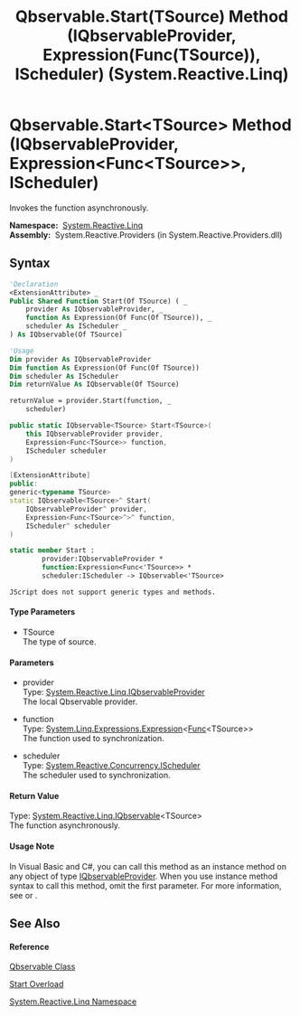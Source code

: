 ﻿---
title: Qbservable.Start(TSource) Method (IQbservableProvider, Expression(Func(TSource)), IScheduler) (System.Reactive.Linq)
TOCTitle: Start(TSource) Method (IQbservableProvider, Expression(Func(TSource)), IScheduler)
ms:assetid: M:System.Reactive.Linq.Qbservable.Start``1(System.Reactive.Linq.IQbservableProvider,System.Linq.Expressions.Expression{System.Func{``0}},System.Reactive.Concurrency.IScheduler)
ms:mtpsurl: https://msdn.microsoft.com/en-us/library/Hh229883(v=VS.103)
ms:contentKeyID: 36069555
ms.date: 06/28/2011
mtps_version: v=VS.103
dev_langs:
- vb
- csharp
- c++
- fsharp
- jscript
---

# Qbservable.Start\<TSource\> Method (IQbservableProvider, Expression\<Func\<TSource\>\>, IScheduler)

Invokes the function asynchronously.

**Namespace:**  [System.Reactive.Linq](hh211929\(v=vs.103\).md)  
**Assembly:**  System.Reactive.Providers (in System.Reactive.Providers.dll)

## Syntax

``` vb
'Declaration
<ExtensionAttribute> _
Public Shared Function Start(Of TSource) ( _
    provider As IQbservableProvider, _
    function As Expression(Of Func(Of TSource)), _
    scheduler As IScheduler _
) As IQbservable(Of TSource)
```

``` vb
'Usage
Dim provider As IQbservableProvider
Dim function As Expression(Of Func(Of TSource))
Dim scheduler As IScheduler
Dim returnValue As IQbservable(Of TSource)

returnValue = provider.Start(function, _
    scheduler)
```

``` csharp
public static IQbservable<TSource> Start<TSource>(
    this IQbservableProvider provider,
    Expression<Func<TSource>> function,
    IScheduler scheduler
)
```

``` c++
[ExtensionAttribute]
public:
generic<typename TSource>
static IQbservable<TSource>^ Start(
    IQbservableProvider^ provider, 
    Expression<Func<TSource>^>^ function, 
    IScheduler^ scheduler
)
```

``` fsharp
static member Start : 
        provider:IQbservableProvider * 
        function:Expression<Func<'TSource>> * 
        scheduler:IScheduler -> IQbservable<'TSource> 
```

``` jscript
JScript does not support generic types and methods.
```

#### Type Parameters

  - TSource  
    The type of source.

#### Parameters

  - provider  
    Type: [System.Reactive.Linq.IQbservableProvider](hh212104\(v=vs.103\).md)  
    The local Qbservable provider.  

<!-- end list -->

  - function  
    Type: [System.Linq.Expressions.Expression](https://msdn.microsoft.com/en-us/library/Bb335710)\<[Func](https://msdn.microsoft.com/en-us/library/Bb534960)\<TSource\>\>  
    The function used to synchronization.  

<!-- end list -->

  - scheduler  
    Type: [System.Reactive.Concurrency.IScheduler](hh229149\(v=vs.103\).md)  
    The scheduler used to synchronization.  

#### Return Value

Type: [System.Reactive.Linq.IQbservable](hh229328\(v=vs.103\).md)\<TSource\>  
The function asynchronously.  

#### Usage Note

In Visual Basic and C\#, you can call this method as an instance method on any object of type [IQbservableProvider](hh212104\(v=vs.103\).md). When you use instance method syntax to call this method, omit the first parameter. For more information, see [](https://msdn.microsoft.com/en-us/library/Bb384936) or [](https://msdn.microsoft.com/en-us/library/Bb383977).

## See Also

#### Reference

[Qbservable Class](hh211693\(v=vs.103\).md)

[Start Overload](hh229768\(v=vs.103\).md)

[System.Reactive.Linq Namespace](hh211929\(v=vs.103\).md)

